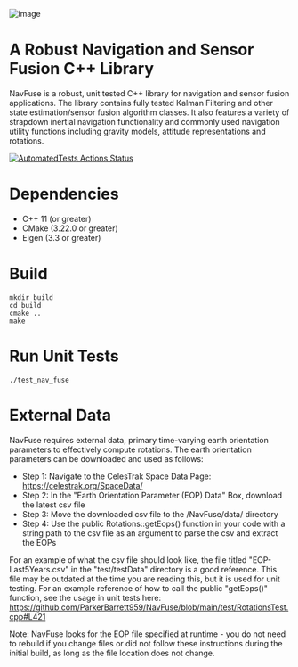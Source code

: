 ![image](https://user-images.githubusercontent.com/89047457/192758897-683c1385-aa26-4ac6-8651-56016523001a.png)

# A Robust Navigation and Sensor Fusion C++ Library
NavFuse is a robust, unit tested C++ library for navigation and sensor fusion applications. The library contains fully tested Kalman Filtering and other state estimation/sensor fusion algorithm classes. It also features a variety of strapdown inertial navigation functionality and commonly used navigation utility functions including gravity models, attitude representations and rotations.

[![AutomatedTests Actions Status](https://github.com/ParkerBarrett959/NavFuse/workflows/NavFuse-master/badge.svg)](https://github.com/ParkerBarrett959/NavFuse/actions)

# Dependencies
* C++ 11 (or greater) <br />
* CMake (3.22.0 or greater) <br />
* Eigen (3.3 or greater) <br />

# Build
```
mkdir build
cd build
cmake ..
make
```
# Run Unit Tests
```
./test_nav_fuse
```
# External Data
NavFuse requires external data, primary time-varying earth orientation parameters to effectively compute rotations. The earth orientation parameters can be downloaded and used as follows:

* Step 1: Navigate to the CelesTrak Space Data Page: https://celestrak.org/SpaceData/
* Step 2: In the "Earth Orientation Parameter (EOP) Data" Box, download the latest csv file
* Step 3: Move the downloaded csv file to the /NavFuse/data/ directory
* Step 4: Use the public Rotations::getEops() function in your code with a string path to the csv file as an argument to parse the csv and extract the EOPs

For an example of what the csv file should look like, the file titled "EOP-Last5Years.csv" in the "test/testData" directory is a good reference. This file may be outdated at the time you are reading this, but it is used for unit testing. For an example reference of how to call the public "getEops()" function, see the usage in unit tests here: https://github.com/ParkerBarrett959/NavFuse/blob/main/test/RotationsTest.cpp#L421

Note: NavFuse looks for the EOP file specified at runtime - you do not need to rebuild if you change files or did not follow these instructions during the initial build, as long as the file location does not change.
